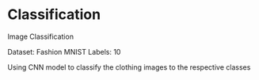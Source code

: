 # Classification
Image Classification 

Dataset: Fashion MNIST 
Labels: 10 


Using CNN model to classify the clothing images to the respective classes
